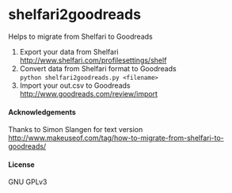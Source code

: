 shelfari2goodreads
==================

Helps to migrate from Shelfari to Goodreads

1. Export your data from Shelfari<br/>
http://www.shelfari.com/profilesettings/shelf
2. Convert data from Shelfari format to Goodreads<br/>
`python shelfari2goodreads.py <filename>`
3. Import your out.csv to Goodreads<br/>
http://www.goodreads.com/review/import

#### Acknowledgements ####
Thanks to Simon Slangen for text version<br/>
http://www.makeuseof.com/tag/how-to-migrate-from-shelfari-to-goodreads/

#### License ####
GNU GPLv3
